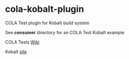 # cola-kobalt-plugin
COLA Test plugin for Kobalt build system

See **consumer** directory for an COLA Test Kobalt example

COLA Tests [Wiki](https://github.com/bmsantos/cola-tests/wiki)

Kobalt [site](http://beust.com/kobalt/home/index.html)

